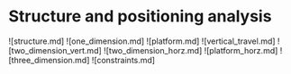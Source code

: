 Structure and positioning analysis
=============================

![structure.md]
![one_dimension.md]
![platform.md]
![vertical_travel.md]
![two_dimension_vert.md]
![two_dimension_horz.md]
![platform_horz.md]
![three_dimension.md]
![constraints.md]
